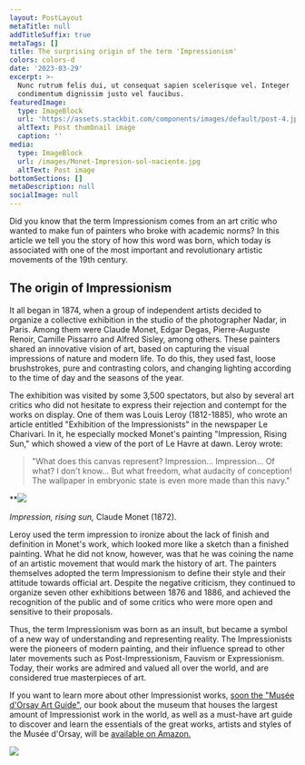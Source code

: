 ```yaml
---
layout: PostLayout
metaTitle: null
addTitleSuffix: true
metaTags: []
title: The surprising origin of the term 'Impressionism'
colors: colors-d
date: '2023-03-29'
excerpt: >-
  Nunc rutrum felis dui, ut consequat sapien scelerisque vel. Integer
  condimentum dignissim justo vel faucibus.
featuredImage:
  type: ImageBlock
  url: 'https://assets.stackbit.com/components/images/default/post-4.jpeg'
  altText: Post thumbnail image
  caption: ''
media:
  type: ImageBlock
  url: /images/Monet-Impresion-sol-naciente.jpg
  altText: Post image
bottomSections: []
metaDescription: null
socialImage: null
---
```

Did you know that the term Impressionism comes from an art critic who wanted to make fun of painters who broke with academic norms? In this article we tell you the story of how this word was born, which today is associated with one of the most important and revolutionary artistic movements of the 19th century.

## The origin of Impressionism

It all began in 1874, when a group of independent artists decided to organize a collective exhibition in the studio of the photographer Nadar, in Paris. Among them were Claude Monet, Edgar Degas, Pierre-Auguste Renoir, Camille Pissarro and Alfred Sisley, among others. These painters shared an innovative vision of art, based on capturing the visual impressions of nature and modern life. To do this, they used fast, loose brushstrokes, pure and contrasting colors, and changing lighting according to the time of day and the seasons of the year.

The exhibition was visited by some 3,500 spectators, but also by several art critics who did not hesitate to express their rejection and contempt for the works on display. One of them was Louis Leroy (1812-1885), who wrote an article entitled "Exhibition of the Impressionists" in the newspaper Le Charivari. In it, he especially mocked Monet's painting "Impression, Rising Sun," which showed a view of the port of Le Havre at dawn. Leroy wrote:

> "What does this canvas represent? Impression... Impression... Of what? I don't know... But what freedom, what audacity of conception! The wallpaper in embryonic state is even more made than this navy."

**![](/images/Monet-Impresion-sol-naciente.jpg)

*Impression, rising sun,* Claude Monet (1872).

Leroy used the term impression to ironize about the lack of finish and definition in Monet's work, which looked more like a sketch than a finished painting. What he did not know, however, was that he was coining the name of an artistic movement that would mark the history of art. The painters themselves adopted the term Impressionism to define their style and their attitude towards official art. Despite the negative criticism, they continued to organize seven other exhibitions between 1876 and 1886, and achieved the recognition of the public and of some critics who were more open and sensitive to their proposals.

Thus, the term Impressionism was born as an insult, but became a symbol of a new way of understanding and representing reality. The Impressionists were the pioneers of modern painting, and their influence spread to other later movements such as Post-Impressionism, Fauvism or Expressionism. Today, their works are admired and valued all over the world, and are considered true masterpieces of art.

If you want to learn more about other Impressionist works, [soon the "Musée d'Orsay Art Guide"](https://www.amazon.es/dp/8418943483/), our book about the museum that houses the largest amount of Impressionist work in the world, as well as a must-have art guide to discover and learn the essentials of the great works, artists and styles of the Musée d'Orsay, will be [available on Amazon.](https://www.amazon.es/Museo-Orsay-Gu%C3%ADa-arte-esenciales/dp/8418943483/)

![](/images/1658496518-ee36268b.png)
